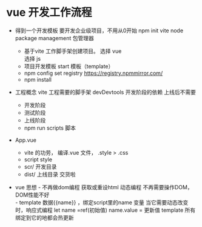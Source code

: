# vue 开发工作流程

- 得到一个开发模板
   要开发企业级项目，不用从0开始
   npm init vite
   node package management   包管理器
     - 基于vite  工作脚手架创建项目。
        选择 vue  
        选择 js
     - 项目开发模板   start  模板（template）
     - npm config set registry https://registry.npmmirror.com/
     - npm  install

- 工程概念
   vite  工程需要的脚手架 
   devDevtools  开发阶段的依赖 上线后不需要
   - 开发阶段
   - 测试阶段
   - 上线阶段
   - npm run  scripts 脚本
- App.vue 
    - vite 的功劳， 编译.vue 文件，
       .style > .css
    -   script
        style
    -   scr/
          开发目录
    -  dist/  上线目录  交货啦      
- vue 思想
      - 不再做dom编程
         获取或重设html  动态编程  不再需要操作DOM，DOM性能不好    
      -  template  数据{{name}}  ，绑定script里的name 变量
         当它需要动态改变时，响应式编程    let  name =ref(初始值)
         name.value = 更新值   template   所有绑定到它的地都会热更新



